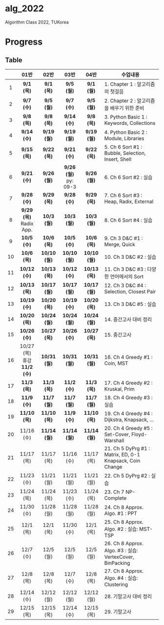 # alg_2022
Algorithm Class 2022, TUKorea

# Progress

## Table

|    | 01반 | 02반 | 03반 | 04반 | 수업내용 |
| :---: | :---: | :---: | :---: | :---: | --- |
| 1 | **9/1 (목)** | **9/1 (목)** | **9/5 (월)** | **9/1 (월)** | 1. Chapter 1 : 알고리즘의 첫걸음 | 
| 2 | **9/7 (수)** | **9/5 (월)** | **9/7 (수)** | **9/5 (월)** | 2. Chapter 2 : 알고리즘을 배우기 위한 준비 | 
| 3 | **9/8 (목)** | **9/8 (목)** | **9/14 (수)** | **9/8 (목)** | 3. Python Basic 1 : Keywords, Collections | 
| 4 | **9/14 (수)** | **9/19 (월)** | **9/19 (월)** | **9/19 (월)** | 4. Python Basic 2 : Module, Libraries | 
| 5 | **9/15 (목)** | **9/22 (목)** | **9/21 (수)** | **9/22 (목)** | 5. Ch 6 Sort #1 : Bubble, Selection, Insert, Shell | 
| 6 | **9/21 (수)** | **9/26 (월)** | **9/26 (월)** <br/> py: 09-3 | **9/26 (월)** | 6. Ch 6 Sort #2 : 실습 | 
| 7 | **9/28 (수)** | **9/29 (목)** | **9/28 (수)** | **9/29 (목)** | 7. Ch 6 Sort #3 : Heap, Radix, External | 
| 8 | **9/29 (목)** <br/> Radix App. | **10/3 (월)** | **10/3 (월)** | **10/3 (월)** | 8. Ch 6 Sort #4 : 실습 | 
| 9 | **10/5 (수)** | **10/6 (목)** | **10/5 (수)** | **10/6 (목)** | 9. Ch 3 D&C #1 : Merge, Quick | 
| 10 | **10/6 (목)** | **10/10 (월)** | **10/10 (월)** | **10/10 (월)** | 10. Ch 3 D&C #2 : 실습 | 
| 11 | **10/12 (수)** | **10/13 (목)** | **10/12 (수)** | **10/13 (목)** | 11. Ch 3 D&C #3 : 다양한 언어에서의 Sort | 
| 12 | **10/13 (목)** | **10/17 (월)** | **10/17 (월)** | **10/17 (월)** | 12. Ch 3 D&C #4 : Selection, Closest Pair | 
| 13 | **10/19 (수)** | **10/20 (목)** | **10/19 (수)** | **10/20 (목)** | 13. Ch 3 D&C #5 : 실습 | 
| 14 | **10/20 (목)** | **10/24 (월)** | **10/24 (월)** | **10/24 (월)** | 14. 중간고사 대비 정리 | 
| 15 | **10/26 (수)** | **10/27 (목)** | **10/26 (수)** | **10/27 (목)** | 15. 중간고사 | 
| 16 | 10/27 (목)<br/>휴강<br/> **11/2 (수)** | **10/31 (월)** | **10/31 (월)** | **10/31 (월)** | 16. Ch 4 Greedy #1 : Coin, MST | 
| 17 | **11/3 (목)** | **11/3 (목)** | **11/2 (수)** | **11/3 (목)** | 17. Ch 4 Greedy #2 : Kruskal, Prim | 
| 18 | **11/9 (수)** | **11/7 (월)** | **11/7 (월)** | **11/7 (월)** | 18. Ch 4 Greedy #3 : 실습 | 
| 19 | **11/10 (목)** | **11/10 (목)** | **11/9 (수)** | **11/10 (목)** | 19. Ch 4 Greedy #4 : Dijkstra, Knapsack, ... | 
| 20 | 11/16 (수) | **11/14 (월)** | **11/14 (월)** | **11/14 (월)** | 20. Ch 4 Greedy #5 : Set-Cover, Floyd-Warshall | 
| 21 | 11/17 (목) | 11/17 (목) | 11/16 (수) | 11/17 (목) | 21. Ch 5 DyPrg #1 : Matrix, ED, 0-1 Knapsack, Coin Change | 
| 22 | 11/23 (수) | 11/21 (월) | 11/21 (월) | 11/21 (월) | 22. Ch 5 DyPrg #2 : 실습 | 
| 23 | 11/24 (목) | 11/24 (목) | 11/23 (수) | 11/24 (목) | 23. Ch 7 NP-Complete | 
| 24 | 11/30 (수) | 11/28 (월) | 11/28 (월) | 11/28 (월) | 24. Ch 8 Approx. Algo. #1 : PPT | 
| 25 | 12/1 (목) | 12/1 (목) | 11/30 (수) | 12/1 (목) | 25. Ch 8 Approx. Algo. #2 : 실습: MST-TSP | 
| 26 | 12/7 (수) | 12/5 (월) | 12/5 (월) | 12/5 (월) | 26. Ch 8 Approx. Algo. #3 : 실습: VertexCover, BinPacking | 
| 27 | 12/8 (목) | 12/8 (목) | 12/7 (수) | 12/8 (목) | 27. Ch 8 Approx. Algo. #4 : 실습: Clustering | 
| 28 | 12/14 (수) | 12/12 (월) | 12/12 (월) | 12/12 (월) | 28. 기말고사 대비 정리 | 
| 29 | 12/15 (목) | 12/15 (목) | 12/14 (수) | 12/15 (목) | 29. 기말고사 | 
